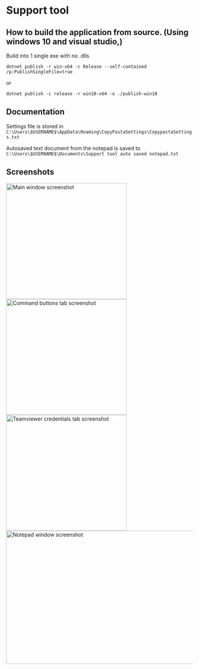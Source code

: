 # Support tool



## How to build the application from source. (Using windows 10 and visual studio,)
Build into 1 single exe with no .dlls

 `dotnet publish -r win-x64 -c Release --self-contained /p:PublishSingleFile=true`

 or 
 
 `dotnet publish -c release -r win10-x64 -o ./publish-win10`



## Documentation 
 Settings file is stored in `C:\Users\$USERNAME$\AppData\Roaming\CopyPastaSettings\CopypastaSettings.txt`

 Autosaved text document from the notepad is saved to `C:\Users\$USERNAME$\Documents\Support tool auto saved notepad.txt`


## Screenshots 

<img src="https://github.com/user-attachments/assets/88799a1b-c8de-47e6-9be9-06b3dc661bc3" alt="Main window screenshot" width="325" height="312">
<img src="https://github.com/user-attachments/assets/707c27b4-6232-4a1d-9eac-300fd89a85e5" alt="Command buttons tab screenshot" width="325" height="312">
<img src="https://github.com/user-attachments/assets/b493f850-a6dd-4141-92d5-c1dd85ce502f" alt="Teamviewer credentials tab screenshot" width="325" height="312">
<img src="https://github.com/user-attachments/assets/53ceba9c-fe0c-41c3-8b35-7486bb06fed2" alt="Notepad window screenshot" width="717" height="359">
